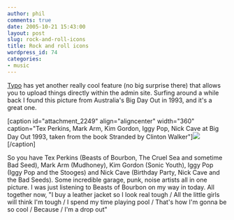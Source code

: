 ```yaml
---
author: phil
comments: true
date: 2005-10-21 15:43:00
layout: post
slug: rock-and-roll-icons
title: Rock and roll icons
wordpress_id: 74
categories:
- music
---
```


[Typo](http://typo.leetsoft.com/) has yet another really cool feature (no big surprise there) that allows you to upload things directly within the admin site.  Surfing around a while back I found this picture from Australia's Big Day Out in 1993, and it's a great one.

[caption id="attachment_2249" align="aligncenter" width="360" caption="Tex Perkins, Mark Arm, Kim Gordon, Iggy Pop, Nick Cave at Big Day Out 1993, taken from the book Stranded by Clinton Walker"][![](http://fak3r.com/wp-content/uploads/2005/10/nicktex.jpg)](http://fak3r.com/wp-content/uploads/2005/10/nicktex.jpg)[/caption]

So you have Tex Perkins (Beasts of Bourbon, The Cruel Sea and sometime Bad Seed), Mark Arm (Mudhoney), Kim Gordon (Sonic Youth), Iggy Pop (Iggy Pop and the Stooges) and Nick Cave (Birthday Party, Nick Cave and the Bad Seeds).  Some incredible garage, punk, noise artists all in one picture.  I was just listening to Beasts of Bourbon on my way in today.  All together now, "I buy a leather jacket so I look real tough / All the little girls will think I'm tough / I spend my time playing pool / That's how I'm gonna be so cool / Because / I'm a drop out"
